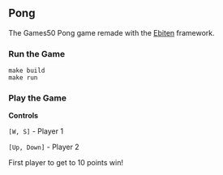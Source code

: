 ## Pong

The Games50 Pong game remade with the [Ebiten](https://github.com/hajimehoshi/ebiten) framework.

### Run the Game

```
make build
make run
```

### Play the Game

**Controls**

`[W, S]` - Player 1

`[Up, Down]` - Player 2

First player to get to 10 points win!